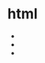 # html
<ul>
  <li><a href="https://surfman1985.github.io/html/flava"></li>
  <li><a href="https://surfman1985.github.io/html/mirage"></li>
  <li><a href="https://surfman1985.github.io/html/mirage"></li>
</ul>
